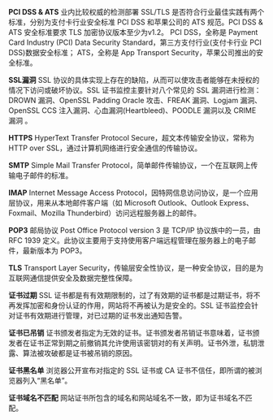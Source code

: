 
**PCI DSS & ATS**
业内比较权威的检测部署 SSL/TLS 是否符合行业最佳实践有两个标准，分别为支付卡行业安全标准 PCI DSS 和苹果公司的 ATS 规范。PCI DSS & ATS 安全标准要求 TLS 加密协议版本至少为v1.2。
PCI DSS，全称是 Payment Card Industry (PCI) Data Security Standard，第三方支付行业(支付卡行业 PCI DSS)数据安全标准；
ATS，全称是 App Transport Security，苹果公司推出的安全标准。

**SSL漏洞**
SSL 协议的具体实现上存在的缺陷，从而可以使攻击者能够在未授权的情况下访问或破坏协议。SSL 证书监控主要针对八个常见的 SSL 漏洞进行检测：DROWN 漏洞、OpenSSL Padding Oracle 攻击、FREAK 漏洞、Logjam 漏洞、OpenSSL CCS 注入漏洞、心血漏洞(Heartbleed)、POODLE 漏洞以及 CRIME 漏洞 。

**HTTPS**
HyperText Transfer Protocol Secure，超文本传输安全协议，常称为 HTTP over SSL，通过计算机网络进行安全通信的传输协议。

**SMTP**
Simple Mail Transfer Protocol，简单邮件传输协议，一个在互联网上传输电子邮件的标准。

**IMAP**
Internet Message Access Protocol，因特网信息访问协议，是一个应用层协议，用来从本地邮件客户端（如 Microsoft Outlook、Outlook Express、Foxmail、Mozilla Thunderbird）访问远程服务器上的邮件。

**POP3**
邮局协议 Post Office Protocol version 3 是 TCP/IP 协议族中的一员，由 RFC 1939 定义。此协议主要用于支持使用客户端远程管理在服务器上的电子邮件，最新版本为 POP3。

**TLS**
 Transport Layer Security，传输层安全性协议，是一种安全协议，目的是为互联网通信提供安全及数据完整性保障。
 
**证书过期**
SSL 证书都是有有效期限制的，过了有效期的证书都是过期证书，将不再发挥加密和身份认证的作用，网站将不再被认为是安全的。SSL 证书监控会针对证书有效期进行管理，对已过期的证书发出通知告警。

**证书已吊销**
证书颁发者指定为无效的证书。证书颁发者吊销证书意味着，证书颁发者在证书正常到期之前撤销其允许使用该密钥对的有关声明。证书外泄，私钥泄露、算法被攻破都是证书被吊销的原因。

**证书黑名单**
浏览器公开宣布对指定的 SSL 证书或 CA 证书不信任，即所谓的被浏览器列入“黑名单”。

**证书域名不匹配**
网站证书所包含的域名和网站域名不一致，即为证书域名不匹配。


